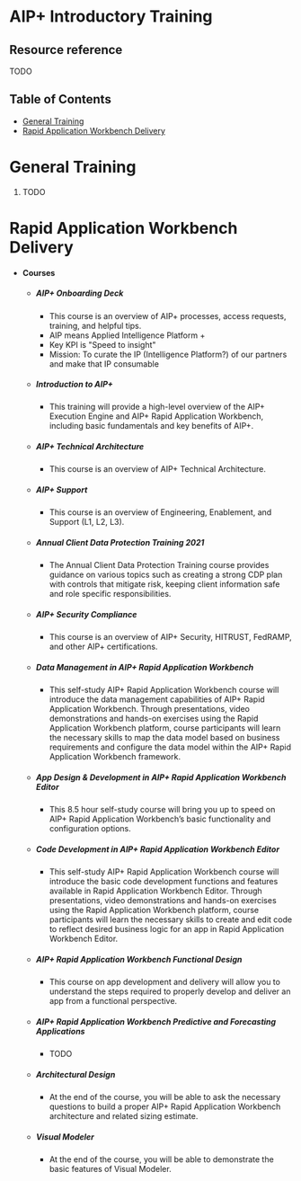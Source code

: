 # AIP+ Introductory Training <!-- omit from toc -->

## Resource reference <!-- omit from toc -->
TODO

## Table of Contents <!-- omit from toc -->
- [General Training](#general-training)
- [Rapid Application Workbench Delivery](#rapid-application-workbench-delivery)

# General Training
1. TODO

# Rapid Application Workbench Delivery
- #### Courses
  - ##### AIP+ Onboarding Deck
    - This course is an overview of AIP+ processes, access requests, training, and helpful tips.
    - AIP means Applied Intelligence Platform +
    - Key KPI is "Speed to insight"
    - Mission: To curate the IP (Intelligence Platform?) of our partners and make that IP consumable
  - ##### Introduction to AIP+
    - This training will provide a high-level overview of the AIP+ Execution Engine and AIP+ Rapid Application Workbench, including basic fundamentals and key benefits of AIP+.
  - ##### AIP+ Technical Architecture
    - This course is an overview of AIP+ Technical Architecture.
  - ##### AIP+ Support
    - This course is an overview of Engineering, Enablement, and Support (L1, L2, L3).
  - ##### Annual Client Data Protection Training 2021
    - The Annual Client Data Protection Training course provides guidance on various topics such as creating a strong CDP plan with controls that mitigate risk, keeping client information safe and role specific responsibilities.
  - ##### AIP+ Security Compliance
    - This course is an overview of AIP+ Security, HITRUST, FedRAMP, and other AIP+ certifications.
  - ##### Data Management in AIP+ Rapid Application Workbench
    - This self-study AIP+ Rapid Application Workbench course will introduce the data management capabilities of AIP+ Rapid Application Workbench. Through presentations, video demonstrations and hands-on exercises using the Rapid Application Workbench platform, course participants will learn the necessary skills to map the data model based on business requirements and configure the data model within the AIP+ Rapid Application Workbench framework.
  - ##### App Design & Development in AIP+ Rapid Application Workbench Editor
    - This 8.5 hour self-study course will bring you up to speed on AIP+ Rapid Application Workbench’s basic functionality and configuration options.
  - ##### Code Development in AIP+ Rapid Application Workbench Editor
    - This self-study AIP+ Rapid Application Workbench course will introduce the basic code development functions and features available in Rapid Application Workbench Editor. Through presentations, video demonstrations and hands-on exercises using the Rapid Application Workbench platform, course participants will learn the necessary skills to create and edit code to reflect desired business logic for an app in Rapid Application Workbench Editor.
  - ##### AIP+ Rapid Application Workbench Functional Design
    - This course on app development and delivery will allow you to understand the steps required to properly develop and deliver an app from a functional perspective.
  - ##### AIP+ Rapid Application Workbench Predictive and Forecasting Applications
    - TODO
  - ##### Architectural Design
    - At the end of the course, you will be able to ask the necessary questions to build a proper AIP+ Rapid Application Workbench architecture and related sizing estimate.
  - ##### Visual Modeler
    - At the end of the course, you will be able to demonstrate the basic features of Visual Modeler.
